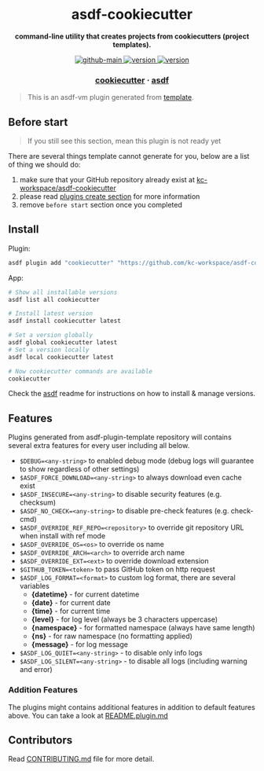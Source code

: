 <h1 align="center">
  asdf-cookiecutter
</h1>

<!-- Description section -->
<p align="center">
  <strong> command-line utility that creates projects from cookiecutters (project templates).</strong>
</p>

<!-- Badges section -->
<p align="center">
  <a href="https://github.com/kc-workspace/asdf-cookiecutter/actions/workflows/main.yml">
    <img
      alt="github-main"
      src="https://img.shields.io/github/actions/workflow/status/kc-workspace/asdf-cookiecutter/main.yml?style=flat-square&logo=github">
  </a>
  <a href="https://github.com/kc-workspace/asdf-cookiecutter/releases">
    <img
      alt="version"
      src="https://img.shields.io/github/v/release/kc-workspace/asdf-cookiecutter?style=flat-square&logo=github">
  </a>
  <a href="https://github.com/kc-workspace/asdf-cookiecutter/commits/main">
    <img
      alt="version"
      src="https://img.shields.io/github/last-commit/kc-workspace/asdf-cookiecutter/main?style=flat-square&logo=github">
  </a>
</p>

<!-- Links section -->
<h3 align="center">
  <a href="https://cookiecutter.readthedocs.io/en/stable/README.html">cookiecutter</a>
  <span> · </span>
  <a href="https://asdf-vm.com">asdf</a>
</h3>

> This is an asdf-vm plugin generated from [template][template-gh].

## Before start

> If you still see this section, mean this plugin is not ready yet

There are several things template cannot generate for you,
below are a list of thing we should do:

1. make sure that your GitHub repository already exist at [kc-workspace/asdf-cookiecutter][plugin-gh]
2. please read [plugins create section][asdf-create-plugin] for more information
3. remove `before start` section once you completed

## Install

Plugin:

```sh
asdf plugin add "cookiecutter" "https://github.com/kc-workspace/asdf-cookiecutter.git"
```

App:

```sh
# Show all installable versions
asdf list all cookiecutter

# Install latest version
asdf install cookiecutter latest

# Set a version globally
asdf global cookiecutter latest
# Set a version locally
asdf local cookiecutter latest

# Now cookiecutter commands are available
cookiecutter
```

Check the [asdf][asdf-link] readme for instructions on
how to install & manage versions.

## Features

Plugins generated from asdf-plugin-template repository will
contains several extra features for every user including all below.

- `$DEBUG=<any-string>` to enabled debug mode (debug logs will guarantee to show regardless of other settings)
- `$ASDF_FORCE_DOWNLOAD=<any-string>` to always download even cache exist
- `$ASDF_INSECURE=<any-string>` to disable security features (e.g. checksum)
- `$ASDF_NO_CHECK=<any-string>` to disable pre-check features (e.g. check-cmd)
- `$ASDF_OVERRIDE_REF_REPO=<repository>` to override git repository URL when install with ref mode
- `$ASDF_OVERRIDE_OS=<os>` to override os name
- `$ASDF_OVERRIDE_ARCH=<arch>` to override arch name
- `$ASDF_OVERRIDE_EXT=<ext>` to override download extension
- `$GITHUB_TOKEN=<token>` to pass GitHub token on http request
- `$ASDF_LOG_FORMAT=<format>` to custom log format, there are several variables
  - **{datetime}** - for current datetime
  - **{date}** - for current date
  - **{time}** - for current time
  - **{level}** - for log level (always be 3 characters uppercase)
  - **{namespace}** - for formatted namespace (always have same length)
  - **{ns}** - for raw namespace (no formatting applied)
  - **{message}** - for log message
- `$ASDF_LOG_QUIET=<any-string>` - to disable only info logs
- `$ASDF_LOG_SILENT=<any-string>` - to disable all logs (including warning and error)

### Addition Features

The plugins might contains additional features
in addition to default features above.
You can take a look at [README.plugin.md][app-readme-md]

## Contributors

Read [CONTRIBUTING.md][contributing-md] file for more detail.

<!-- LINKS SECTION -->

[app-readme-md]: ./README.plugin.md
[contributing-md]: ./CONTRIBUTING.md
[plugin-gh]: https://github.com/kc-workspace/asdf-cookiecutter
[template-gh]: https://github.com/kc-workspace/asdf-plugin-template
[asdf-link]: https://github.com/asdf-vm/asdf
[asdf-create-plugin]: https://asdf-vm.com/plugins/create.html
